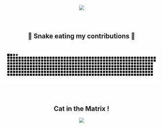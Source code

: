 
<h1 align="center">
  <a href="https://git.io/typing-svg">
    <img src="https://readme-typing-svg.herokuapp.com/?lines=Hello!;+Welcome+to+my+profile!;&color=84F76E&center=true&size=30">
  </a>
</h1>
<br>
<div align="center">
  <h2>🐍 Snake eating my contributions 🐍</h2>
  <br>
  <img src="https://github.com/KavishRAGHUBAR/KavishRAGHUBAR/raw/output/github-snake.svg">
  <br>
</div>
<br>
<div align="center">
  <br>
  <h2> Cat in the Matrix ! </h2>
  <img src="https://i.imgur.com/1USrlIG.gif">
  <br>
</div>
